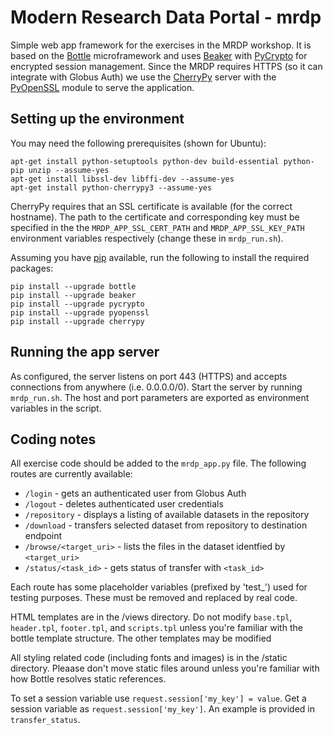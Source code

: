 # Modern Research Data Portal - mrdp
Simple web app framework for the exercises in the MRDP workshop. It is based on the [Bottle](http://bottlepy.org) microframework and uses [Beaker](http://beaker.readthedocs.org/en/latest/) with [PyCrypto](https://github.com/dlitz/pycrypto) for encrypted session management. Since the MRDP requires HTTPS (so it can integrate with Globus Auth) we use the [CherryPy](http://www.cherrypy.org/) server with the [PyOpenSSL](http://www.pyopenssl.org/en/stable/) module to serve the application.

## Setting up the environment
You may need the following prerequisites (shown for Ubuntu):
```
apt-get install python-setuptools python-dev build-essential python-pip unzip --assume-yes
apt-get install libssl-dev libffi-dev --assume-yes
apt-get install python-cherrypy3 --assume-yes
```

CherryPy requires that an SSL certificate is available (for the correct hostname). The path to the certificate and corresponding key must be specified in the the `MRDP_APP_SSL_CERT_PATH` and `MRDP_APP_SSL_KEY_PATH` environment variables respectively (change these in `mrdp_run.sh`).

Assuming you have [pip](https://pip.pypa.io/en/stable/) available, run the following to install the required packages:
```
pip install --upgrade bottle
pip install --upgrade beaker
pip install --upgrade pycrypto
pip install --upgrade pyopenssl
pip install --upgrade cherrypy
```

## Running the app server
As configured, the server listens on port 443 (HTTPS) and accepts connections from anywhere (i.e. 0.0.0.0/0). Start the server by running `mrdp_run.sh`. The host and port parameters are exported as environment variables in the script.

## Coding notes
All exercise code should be added to the `mrdp_app.py` file. The following routes are currently available:

- `/login` - gets an authenticated user from Globus Auth
- `/logout` - deletes authenticated user credentials
- `/repository` - displays a listing of available datasets in the repository
- `/download` - transfers selected dataset from repository to destination endpoint
- `/browse/<target_uri>` - lists the files in the dataset identfied by `<target_uri>`
- `/status/<task_id>` - gets status of transfer with `<task_id>`

Each route has some placeholder variables (prefixed by 'test_') used for testing purposes. These must be removed and replaced by real code. 

HTML templates are in the /views directory. Do not modify `base.tpl`, `header.tpl`, `footer.tpl`, and `scripts.tpl` unless you're familiar with the bottle template structure. The other templates may be modified 

All styling related code (including fonts and images) is in the /static directory. Pleaase don't move static files around unless you're familiar with how Bottle resolves static references.

To set a session variable use `request.session['my_key'] = value`. Get a session variable as `request.session['my_key']`. An example is provided in `transfer_status`.

